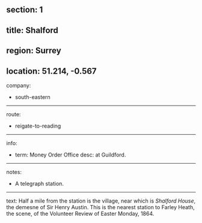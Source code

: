 section: 1
----
title: Shalford
----
region: Surrey
----
location: 51.214, -0.567
----
company:
- south-eastern
----
route:
- reigate-to-reading
----
info:
- term: Money Order Office
  desc: at Guildford.
----
notes:
- A telegraph station.
----
text: Half a mile from the station is the village, near which is *Shalford House*, the demesne of Sir Henry Austin. This is the nearest station to Farley Heath, the scene, of the Volunteer Review of Easter Monday, 1864.
